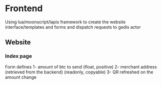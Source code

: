 # Frontend

Using lua/moonscript/lapis framework to create the website interface/templates and forms and dispatch requests to gedis actor 

## Website

### Index page
Form defines
    1- amount of btc to send (float, positive)
    2- merchant address (retrieved from the backend) (readonly, copyable)
    3- QR refreshed on the amount change